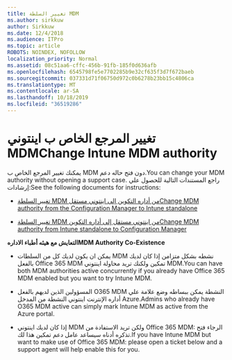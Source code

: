 ```yaml
---
title: تغيير السلطة MDM
ms.author: sirkkuw
author: Sirkkuw
ms.date: 12/4/2018
ms.audience: ITPro
ms.topic: article
ROBOTS: NOINDEX, NOFOLLOW
localization_priority: Normal
ms.assetid: 08c51aa6-cffc-456b-91fb-185f0d636afb
ms.openlocfilehash: 6545798fe5e7702285b9e32cf635f3d7f672baeb
ms.sourcegitcommit: 037331d71f06750d972c0b6278b23bb15c4806ca
ms.translationtype: MT
ms.contentlocale: ar-SA
ms.lasthandoff: 10/18/2019
ms.locfileid: "36519286"
---
```

# <a name="change-intune-mdm-authority"></a><span data-ttu-id="118c7-102">تغيير المرجع الخاص ب اينتوني MDM</span><span class="sxs-lookup"><span data-stu-id="118c7-102">Change Intune MDM authority</span></span>

<span data-ttu-id="118c7-103">يمكنك تغيير المرجع الخاص ب MDM دون فتح حاله دعم.</span><span class="sxs-lookup"><span data-stu-id="118c7-103">You can change your MDM authority without opening a support case.</span></span> <span data-ttu-id="118c7-104">راجع المستندات التالية للحصول علي إرشادات:</span><span class="sxs-lookup"><span data-stu-id="118c7-104">See the following documents for instructions:</span></span>
  
- [<span data-ttu-id="118c7-105">تغيير السلطة MDM من أداره التكوين إلى اينتوني مستقل</span><span class="sxs-lookup"><span data-stu-id="118c7-105">Change MDM authority from the Configuration Manager to Intune standalone</span></span>](https://docs.microsoft.com/sccm/mdm/deploy-use/migrate-change-mdm-authority)
    
- [<span data-ttu-id="118c7-106">تغيير السلطة MDM من اينتوني مستقل إلى أداره التكوين</span><span class="sxs-lookup"><span data-stu-id="118c7-106">Change MDM authority from Intune standalone to Configuration Manager</span></span>](https://docs.microsoft.com/sccm/mdm/deploy-use/change-mdm-authority)
    
 <span data-ttu-id="118c7-107">**التعايش مع هيئه أطباء الاداره**</span><span class="sxs-lookup"><span data-stu-id="118c7-107">**MDM Authority Co-Existence**</span></span>
  
- <span data-ttu-id="118c7-108">يمكن ان يكون لديك كل من السلطات MDM نشطه بشكل متزامن إذا كان لديك بالفعل Office 365 MDM تمكين ولكنك تريد محاولة اينتوني MDM.</span><span class="sxs-lookup"><span data-stu-id="118c7-108">You can have both MDM authorities active concurrently if you already have Office 365 MDM enabled but you want to try Intune MDM.</span></span>
    
- <span data-ttu-id="118c7-109">المسؤولين الذين لديهم بالفعل O365 MDM النشطة يمكن ببساطه وضع علامة علي أداره الإنترنت اينتوني النشطة من المدخل Azure.</span><span class="sxs-lookup"><span data-stu-id="118c7-109">Admins who already have O365 MDM active can simply mark Intune MDM as active from the Azure portal.</span></span>
    
- <span data-ttu-id="118c7-110">إذا كان لديك اينتوني MDM ولكن تريد الاستفادة من Office 365 MDM: الرجاء فتح تذكره أدناه سيساعد عامل دعم تمكين هذا لك.</span><span class="sxs-lookup"><span data-stu-id="118c7-110">If you have Intune MDM but want to make use of Office 365 MDM: please open a ticket below and a support agent will help enable this for you.</span></span>
    

